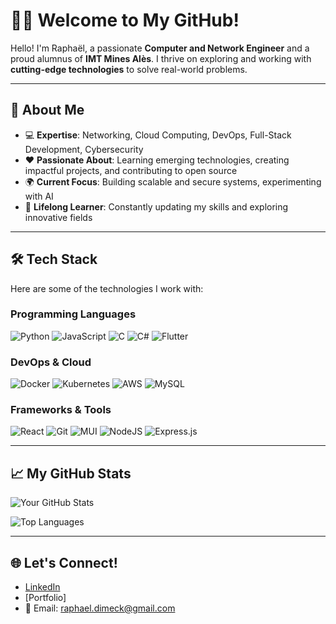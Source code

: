 # 👨‍💻 Welcome to My GitHub!

Hello! I'm Raphaël, a passionate **Computer and Network Engineer** and a proud alumnus of **IMT Mines Alès**. I thrive on exploring and working with **cutting-edge technologies** to solve real-world problems.

---

## 🚀 About Me

- 💻 **Expertise**: Networking, Cloud Computing, DevOps, Full-Stack Development, Cybersecurity
- ❤️ **Passionate About**: Learning emerging technologies, creating impactful projects, and contributing to open source
- 🌍 **Current Focus**: Building scalable and secure systems, experimenting with AI
- 🌱 **Lifelong Learner**: Constantly updating my skills and exploring innovative fields

---

## 🛠️ Tech Stack

Here are some of the technologies I work with:

### Programming Languages
![Python](https://img.shields.io/badge/-Python-3776AB?logo=python&logoColor=white&style=for-the-badge)
![JavaScript](https://img.shields.io/badge/-JavaScript-F7DF1E?logo=javascript&logoColor=black&style=for-the-badge)
![C](https://img.shields.io/badge/-C-A8B9CC?logo=c&logoColor=black&style=for-the-badge)
![C#](https://img.shields.io/badge/c%23-%23239120.svg?style=for-the-badge&logo=csharp&logoColor=white)
![Flutter](https://img.shields.io/badge/Flutter-%2302569B.svg?style=for-the-badge&logo=Flutter&logoColor=white)

### DevOps & Cloud
![Docker](https://img.shields.io/badge/-Docker-2496ED?logo=docker&logoColor=white&style=for-the-badge)
![Kubernetes](https://img.shields.io/badge/-Kubernetes-326CE5?logo=kubernetes&logoColor=white&style=for-the-badge)
![AWS](https://img.shields.io/badge/-AWS-FF9900?logo=amazonaws&logoColor=white&style=for-the-badge)
![MySQL](https://img.shields.io/badge/mysql-4479A1.svg?style=for-the-badge&logo=mysql&logoColor=white)

### Frameworks & Tools
![React](https://img.shields.io/badge/-React-61DAFB?logo=react&logoColor=black&style=for-the-badge)
![Git](https://img.shields.io/badge/-Git-F05032?logo=git&logoColor=white&style=for-the-badge)
![MUI](https://img.shields.io/badge/MUI-%230081CB.svg?style=for-the-badge&logo=mui&logoColor=white)
![NodeJS](https://img.shields.io/badge/node.js-6DA55F?style=for-the-badge&logo=node.js&logoColor=white)
![Express.js](https://img.shields.io/badge/express.js-%23404d59.svg?style=for-the-badge&logo=express&logoColor=%2361DAFB)

---

## 📈 My GitHub Stats

![Your GitHub Stats](https://github-readme-stats.vercel.app/api?username=Raphael-dim&show_icons=true&theme=radical)

![Top Languages](https://github-readme-stats.vercel.app/api/top-langs/?username=Raphael-dim&layout=compact&theme=radical)

---

## 🌐 Let's Connect!

- [LinkedIn](https://www.linkedin.com/in/rapha%C3%ABl-dimeck-a38788230/)
- [Portfolio]
- 📧 Email: raphael.dimeck@gmail.com
